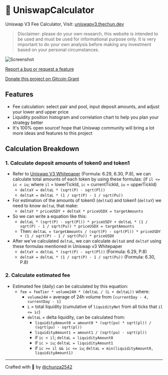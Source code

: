 # 🦄 UniswapCalculator

Uniswap V3 Fee Calculator, Visit: [uniswapv3.thechun.dev](https://uniswapv3.thechun.dev/)
> Disclaimer: please do your own research, this website is intended to be used and must be used for informational purpose only. It is very important to do your own analysis before making any investment based on your personal circumstances.

![Screenshot](https://uniswapv3.thechun.dev/cover.jpeg)

[Report a bug or request a feature](https://github.com/chunza2542/uniswapv3-calculator/issues)

[Donate this project on Gitcoin Grant](https://gitcoin.co/grants/4203/uniswap-calculator-v3)

## Features
- Fee calculation: select pair and pool, input deposit amounts, and adjust your lower and upper price
- Liquidity position histogram and correlation chart to help you plan your strategy better
- It's 100% open source! hope that Uniswap community will bring a lot more ideas and features to this project

## Calculation Breakdown

### 1. Calculate deposit amounts of token0 and token1

- Refer to [Uniswap V3 Whitepaper](https://uniswap.org/whitepaper-v3.pdf) (Formula: 6.29, 6.30, P.8), we can calculate total amounts of each token by using these formulas: (if `il <= ic < iu`; where `il` = lowerTickId, `ic` = currentTickId, `iu` = upperTickId)
  - `deltaY = deltaL * (sqrt(P) - sqrt(Pl))`
  - `deltaX = deltaL * (1 / sqrt(P) - 1 / sqrt(Pu))`
- For estimation of the amounts of token0 (`deltaX`) and token1 (`deltaY`) we need to know `deltaL` that make:
  - `deltaY * priceUSDY + deltaX * priceUSDX = targetAmounts`
- So we can write a equation like this:
  - `deltaL * (sqrt(P) - sqrt(Pl)) * priceUSDY + deltaL * (1 / sqrt(P) - 1 / sqrt(Pu)) * priceUSDX = targetAmounts`
  - Then: `deltaL = targetAmounts / (sqrt(P) - sqrt(Pl)) * priceUSDY + (1 / sqrt(P) - 1 / sqrt(Pu)) * priceUSDX`
- After we've calculated `deltaL`, we can calculate `deltaX` and `deltaY` using these formulas mentioned in Uniswap v3 Whitepaper
  - `deltaY = deltaL * (sqrt(P) - sqrt(Pl))` (Formula: 6.29, P.8)
  - `deltaX = deltaL * (1 / sqrt(P) - 1 / sqrt(Pu))` (Formula: 6.30, P.8)

### 2. Calculate estimated fee

- Estimated fee (daily) can be calculated by this equation:
  - `fee = feeTier * volume24H * (deltaL / (L + deltaL))` where:
    - `volume24H` = average of 24h volume from `[currentDay - 4, currentDay - 1]`
    - `L` = total liquidity (cumulative of `liquidityNet` from all ticks that `il <= ic`)
    - `deltaL` = delta liquidity, can be calculated from:
      - `liquidityAmount0 = amount0 * (sqrt(pu) * sqrt(pl)) / (sqrt(pu) - sqrt(pl))`
      - `liquidityAmount1 = amount1 / (sqrt(pu) - sqrt(pl))`
      - if `ic < il`; `deltaL = liquidityAmount0`
      - if `ic > iu`; `deltaL = liquidityAmount1`
      - if `ic >= il && ic <= iu`; `deltaL = min(liquidityAmount0, liquidityAmount1)`

---

Crafted with 🧡 by [@chunza2542](https://twitter.com/chunza2542)
